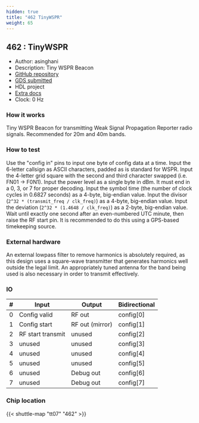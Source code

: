 ```yaml
---
hidden: true
title: "462 TinyWSPR"
weight: 65
---
```


## 462 : TinyWSPR

* Author: asinghani
* Description: Tiny WSPR Beacon
* [GitHub repository](https://github.com/asinghani/tinywspr-tt07)
* [GDS submitted](https://github.com/asinghani/tinywspr-tt07/actions/runs/9332695885)
* HDL project
* [Extra docs]()
* Clock: 0 Hz

### How it works

Tiny WSPR Beacon for transmitting Weak Signal Propagation Reporter radio signals. Recommended for 20m and 40m bands.

### How to test

Use the "config in" pins to input one byte of config data at a time. Input the 6-letter callsign as ASCII characters, padded as is standard for WSPR. Input the 4-letter grid square with the second and third character swapped (i.e. FN01 -> F0N1). Input the power level as a single byte in dBm. It must end in a 0, 3, or 7 for proper decoding. Input the symbol time (the number of clock cycles in 0.6827 seconds) as a 4-byte, big-endian value. Input the divisor (`2^32 * (transmit_freq / clk_freq)`) as a 4-byte, big-endian value. Input the deviation (`2^32 * (1.4648 / clk_freq)`) as a 2-byte, big-endian value. Wait until exactly one second after an even-numbered UTC minute, then raise the RF start pin. It is recommended to do this using a GPS-based timekeeping source.

### External hardware

An external lowpass filter to remove harmonics is absolutely required, as this design uses a square-wave transmitter that generates harmonics well outside the legal limit. An appropriately tuned antenna for the band being used is also necessary in order to transmit effectively.


### IO

| #             | Input    | Output   | Bidirectional   |
| ------------- | -------- | -------- | --------------- |
| 0 | Config valid  | RF out  | config[0]        |
| 1 | Config start  | RF out (mirror)  | config[1]        |
| 2 | RF start transmit  | unused  | config[2]        |
| 3 | unused  | unused  | config[3]        |
| 4 | unused  | unused  | config[4]        |
| 5 | unused  | unused  | config[5]        |
| 6 | unused  | Debug out  | config[6]        |
| 7 | unused  | Debug out  | config[7]        |


### Chip location

{{< shuttle-map "tt07" "462" >}}

